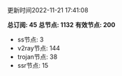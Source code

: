 更新时间2022-11-21 17:41:08

**总订阅: 45**
**总节点: 1132**
**有效节点: 200**
- ss节点: 3
- v2ray节点: 144
- trojan节点: 38
- ssr节点: 15

